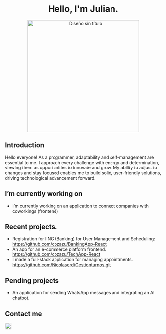 <h1 align="center">Hello, I'm Julian.</h1>

<div align="center">
  <a href="https://ossinsight.io">
    <img src="https://github.com/cozazu/cozazu/assets/144566319/a2eaf144-08e0-4495-bb78-63fb6f68bb11" height="360" alt="Diseño sin título">
  </a>
</div>

## Introduction

Hello everyone! As a programmer, adaptability and self-management are essential to me. I approach every challenge with energy and determination, viewing them as opportunities to innovate and grow. My ability to adjust to changes and stay focused enables me to build solid, user-friendly solutions, driving technological advancement forward.

## I’m currently working on 
-  I’m currently working on an application to connect companies with coworkings (frontend)

## Recent projects.
- Registration for IING (Banking) for User Management and Scheduling: <a href="https://github.com/cozazu/BankingApp-React" target="_blank">https://github.com/cozazu/BankingApp-React </a>
- An app for an e-commerce platform frontend. <a>https://github.com/cozazu/TechApp-React </a>
- I made a full-stack application for managing appointments. <a> https://github.com/Nicolaserd/Gestionturnos.git </a>

## Pending projects
- An application for sending WhatsApp messages and integrating an AI chatbot.

## Contact me

<a href="https://www.linkedin.com/in/juli%C3%A1n-aranzazu-95837a207/" target="_blank">
<img src="https://cdn-icons-png.flaticon.com/128/3536/3536505.png" style="height: 20px;"/>
</a>
